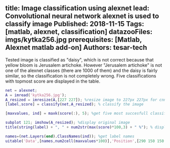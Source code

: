 title: Image classification using alexnet
lead: Convolutional neural network alexnet is used to classify image
Published: 2018-11-15
Tags: [matlab, alexnet, classification]
datazooFiles: imgs/kytka256.jpg
prerequisites: [Matlab, Alexnet matlab add-on]
Authors: tesar-tech
---

Tested image is classified as "daisy", which is not correct because that yellow bloom is Jerusalem artichoke. However "Jerusalem artichoke" is not one of the alexnet classes (there are 1000 of them) and the daisy is fairly similar, so the classification is not completely wrong. Five classifications with topmost score are displayed in the table.

```matlab
net = alexnet;
A = imread('kytka256.jpg');
A_resized = imresize(A,[227 227]); %resize image to 227px 227px for cnn input
[label,score] = classify(net,A_resized); % classify the image

[maxvalues, ind] = maxk(score(:), 5); %get five most succesfull classifications

subplot 121; imshow(A_resized); %display original image
title(string(label) + ", " + num2str(max(score)*100,3) + " %"); % display name and percentage

names=(net.Layers(end).ClassNames(ind)); %get label names 
uitable('Data',[names,num2cell(maxvalues*100)],'Position',[290 150 150 130],'ColumnName',{'Class name','Score %'});% create table
```